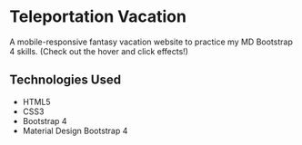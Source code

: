 # Teleportation Vacation

A mobile-responsive fantasy vacation website to practice my MD Bootstrap 4 skills. (Check out the hover and click effects!)

## Technologies Used

- HTML5
- CSS3
- Bootstrap 4
- Material Design Bootstrap 4